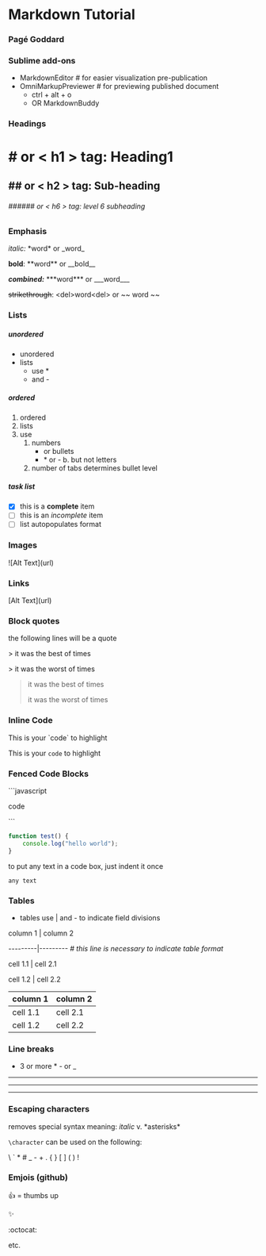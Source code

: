 # Markdown Tutorial
### Pagé Goddard

### Sublime add-ons
* MarkdownEditor # for easier visualization pre-publication
* OmniMarkupPreviewer # for previewing published document
    - ctrl + alt + o
    - OR MarkdownBuddy

### Headings
# \# or < h1 > tag: Heading1

## \#\# or < h2 > tag: Sub-heading

###### \#\#\#\#\#\# or < h6 > tag: level 6 subheading

### Emphasis
*italic:* \*word\* or \_word\_

**bold**: \*\*word\*\* or \_\_bold\_\_

***combined:*** \*\*\*word\*\*\* or \_\_\_word\_\_\_

<del>strikethrough</del>: <del\>word<del\> or ~~ word ~~

### Lists
##### unordered
* unordered
* lists
    -  use \*
    - and \-

##### ordered
1. ordered
2. lists
3. use
    1. numbers
        * or bullets
        - \* or \-
    b. but not letters
    2. number of tabs determines bullet level

##### task list
- [x] this is a **complete** item
- [ ] this is an *incomplete* item
- [ ] list autopopulates format

### Images
\!\[Alt Text](url)

### Links
\[Alt Text](url)

### Block quotes
the following lines will be a quote

\> it was the best of times

\> it was the worst of times
> it was the best of times
> 
> it was the worst of times

### Inline Code

This is your \`code\` to highlight

This is your `code` to highlight

### Fenced Code Blocks

\```javascript

code

\```

```javascript
function test() {
    console.log("hello world");
}
```

to put any text in a code box, just indent it once

    any text

### Tables
* tables use | and - to indicate field divisions

column 1 | column 2

\---------|--------- *# this line is necessary to indicate table format*

cell 1.1 | cell 2.1

cell 1.2 | cell 2.2

column 1 | column 2
---------|---------
cell 1.1 | cell 2.1
cell 1.2 | cell 2.2

### Line breaks
* 3 or more \* \- or \_

---
___
***


### Escaping characters
removes special syntax meaning: 
*italic* v. \*asterisks\*

`\character` can be used on the following:

\\ \` \* \# \_ \- \+ \.
\{ \} \[ \] \( \) \!

### Emjois (github)
:+1: = thumbs up

:sparkles:

:octocat:

etc.
